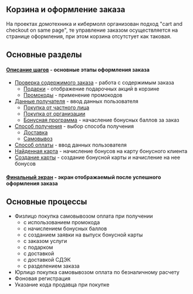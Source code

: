 ## Корзина и оформление заказа
На проектах домотехника и кибермолл организован подход "cart and checkout on same page", те управление заказом осуществляется на странице оформления, при этом корзина отсутстует как таковая.
## Основные разделы
#### [Описание шагов](steps/) - основные этапы оформления заказа
* [Проверка содержимого заказа](steps/order-list/) - работа с содержимым заказа
	* [Подарки](steps/order-list/gifts.md) - отображение подарочных акций в корзине
	* [Промокоды](steps/order-list/promocodes.md/) - применение промокодов
* [Данные получателя](steps/user-info/) - ввод данных пользователя
	* [Покупка от частного лица](steps/user-info/personal.md)
	* [Покупка от организации](steps/user-info/company.md)
	* [Бонусная программа](steps/user-info/bonus.md) - начасление бонусных баллов за заказ
* [Способ получения](steps/getting/) - выбор способа получения
	* [Доставка](steps/getting/delivery/)
	* [Самовывоз](steps/getting/pickup/)
* [Способ оплаты](steps/payment/) - ввод данных пользователя
* [Найденная карта](bonus/card-info.md/) - начисление бонусов на карту бонусного клиента
* [Создание карты](bonus/card-info.md) - создание бонусной карты и начисление на нее бонусов
#### [Финальный экран](final/) - экран отображаемый после успешного оформления заказа

## Основные процессы
*	Физлицо покупка самовывозом оплата при получении
	*	с использованием промокода
	*	с начислением бонусных баллов
	*	с созданием заявки на выпуск бонусной карты
	*	c заказом услуги
	*	с подарком
	*	с доставкой 
	*	с доставкой СДЭК
	* 	с разделением заказа
*	Юрлицо покупка самовывозом оплата по безналичному расчету
*	Фоновая регистрация
*	Указание кода продавца при покупке







